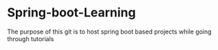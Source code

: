 # Spring-boot-Learning
The purpose of this git is to host spring boot based projects while going through tutorials
